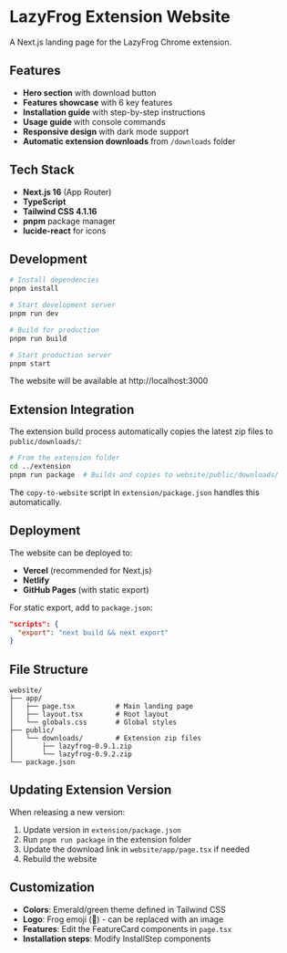 # LazyFrog Extension Website

A Next.js landing page for the LazyFrog Chrome extension.

## Features

- **Hero section** with download button
- **Features showcase** with 6 key features
- **Installation guide** with step-by-step instructions
- **Usage guide** with console commands
- **Responsive design** with dark mode support
- **Automatic extension downloads** from `/downloads` folder

## Tech Stack

- **Next.js 16** (App Router)
- **TypeScript**
- **Tailwind CSS 4.1.16**
- **pnpm** package manager
- **lucide-react** for icons

## Development

```bash
# Install dependencies
pnpm install

# Start development server
pnpm run dev

# Build for production
pnpm run build

# Start production server
pnpm start
```

The website will be available at http://localhost:3000

## Extension Integration

The extension build process automatically copies the latest zip files to `public/downloads/`:

```bash
# From the extension folder
cd ../extension
pnpm run package  # Builds and copies to website/public/downloads/
```

The `copy-to-website` script in `extension/package.json` handles this automatically.

## Deployment

The website can be deployed to:
- **Vercel** (recommended for Next.js)
- **Netlify**
- **GitHub Pages** (with static export)

For static export, add to `package.json`:

```json
"scripts": {
  "export": "next build && next export"
}
```

## File Structure

```
website/
├── app/
│   ├── page.tsx          # Main landing page
│   ├── layout.tsx        # Root layout
│   └── globals.css       # Global styles
├── public/
│   └── downloads/        # Extension zip files
│       ├── lazyfrog-0.9.1.zip
│       └── lazyfrog-0.9.2.zip
└── package.json
```

## Updating Extension Version

When releasing a new version:

1. Update version in `extension/package.json`
2. Run `pnpm run package` in the extension folder
3. Update the download link in `website/app/page.tsx` if needed
4. Rebuild the website

## Customization

- **Colors**: Emerald/green theme defined in Tailwind CSS
- **Logo**: Frog emoji (🐸) - can be replaced with an image
- **Features**: Edit the FeatureCard components in `page.tsx`
- **Installation steps**: Modify InstallStep components
